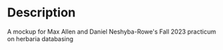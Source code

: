 # Description

A mockup for Max Allen and Daniel Neshyba-Rowe's Fall 2023 practicum on herbaria databasing
